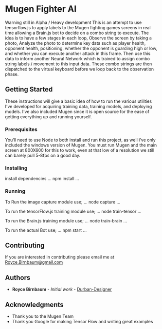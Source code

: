# Mugen Fighter AI
Warning still in Alpha / Heavy development
This is an attempt to use tensorflow.js to apply labels to the Mugen fighting games screens in real time allowing a Brain.js bot to decide on a combo string to execute. The idea is to have a few stages in each loop, Observe the screen by taking a photo, Analyze the photo to determine key data such as player health, opponent health, positioning, whether the opponent is guarding high or low, and whether you can execute another attack in this frame. Then use this data to inform another Neural Network which is trained to assign combo string labels / movement to this input data. These combo strings are then dispatched to the virtual keyboard before we loop back to the observation phase.

## Getting Started

These instructions will give a basic idea of how to run the various utilities I've developed for acquiring training data, training models, and deploying models. I've also included Mugen since it is open source for the ease of getting everything up and running yourself.

### Prerequisites

You'll need to use Node to both install and run this project, as well i've only included the windows version of Mugen.
You must run Mugen and the main screen at 800X600 for this to work, even at that low of a resolution we still can barely pull 5-8fps on a good day.

### Installing

install dependencies
...
npm install
...

### Running

To Run the image capture module use;
...
node capture
...

To run the tensorFlow.js training module use;
...
node train-tensor
...

To run the Brain.js training module use;
...
node train-brain
...

To run the actual Bot use;
...
npm start
...

## Contributing
If you are interested in contributing please email me at Royce.Birnbaum@gmail.com

## Authors

* **Royce Birnbaum** - *Initial work* - [Durban-Designer](https://github.com/Durban-Designer)


## Acknowledgments

* Thank you to the Mugen Team
* Thank you Google for making Tensor Flow and writing great examples
